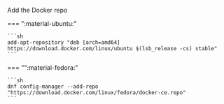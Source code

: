 Add the Docker repo

=== ":material-ubuntu:"

    ```sh
    add-apt-repository "deb [arch=amd64] https://download.docker.com/linux/ubuntu $(lsb_release -cs) stable"
    ```

=== "":material-fedora:"

    ```sh
    dnf config-manager --add-repo "https://download.docker.com/linux/fedora/docker-ce.repo"
    ```
